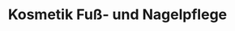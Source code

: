 ---
title: "Kosmetik Fuß- und Nagelpflege"
url: /tharandt/kosmetik-fuss-und-nagelpflege/
shop: Kosmetik
---